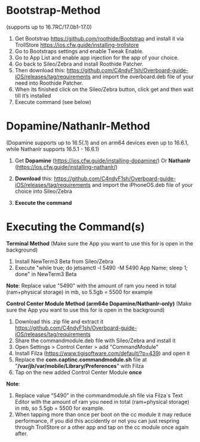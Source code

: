 # Bootstrap-Method
(supports up to 16.7RC/17.0b1-17.0)
1. Get Bootstrap https://github.com/roothide/Bootstrap and install it via TrollStore https://ios.cfw.guide/installing-trollstore
2. Go to Bootstraps settings and enable Tweak Enable.
3. Go to App List and enable app injection for the app of your choice. 
4. Go back to Sileo/Zebra and install Roothide Patcher.
5. Then download this: https://github.com/C4ndyF1sh/Overboard-guide-iOS/releases/tag/requirements and import the overboard.deb file of your need into Roothide Patcher.
6. When its finished click on the Sileo/Zebra button, click get and then wait till it’s installed
7. Execute command (see below)

# Dopamine/Nathanlr-Method
(Dopamine supports up to 16.5(.1) and on arm64 devices even up to 16.6.1, while Nathanlr supports 16.5.1 - 16.6.1)
1. Get **Dopamine** (https://ios.cfw.guide/installing-dopamine/) Or **Nathanlr** (https://ios.cfw.guide/installing-nathanlr/)

2. **Download** this: https://github.com/C4ndyF1sh/Overboard-guide-iOS/releases/tag/requirements and import the iPhoneOS.deb file of your choice into Sileo/Zebra

3. **Execute the command**

# Executing the Command(s)

**Terminal Method** (Make sure the App you want to use this for is open in the background)
1. Install NewTerm3 Beta from Sileo/Zebra
2. Execute "while true; do jetsamctl -l 5490 -M 5490 App Name; sleep 1; done" in NewTerm3 Beta

**Note**: Replace value "5490" with the amount of ram you need in total (ram+physical storage) in mb, so 5.5gb = 5500 for example

**Control Center Module Method (arm64e Dopamine/Nathanlr-only)** (Make sure the App you want to use this for is open in the background)
1. Download this .zip file and extract it https://github.com/C4ndyF1sh/Overboard-guide-iOS/releases/tag/requirements
2. Share the commandmodule.deb file with Sileo/Zebra and install it
3. Open Settings > Control Center > add "CommandModule"
4. Install Filza (https://www.tigisoftware.com/default/?p=439) and open it
5. Replace the **com.captinc.commandmodule.sh** file at "**/var/jb/var/mobile/Library/Preferences**" with Filza
6. Tap on the new added Control Center Module **once**

**Note**:
1. Replace value "5490" in the commandmodule.sh file via Filza´s Text Editor with the amount of ram you need in total (ram+physical storage) in mb, so 5.5gb = 5500 for example.
2. When tapping more than once per boot on the cc module it may reduce performance, if you did this accidently or not you can just respring through TrollStore or a other app and tap on the cc module once again after.
